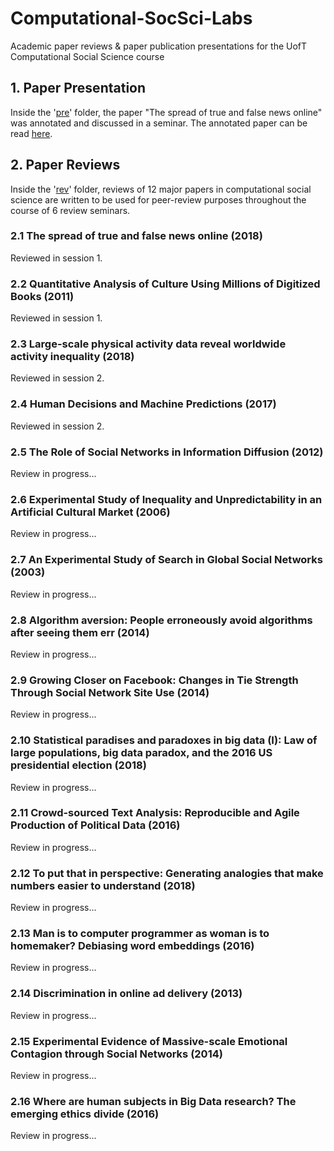 # Computational-SocSci-Labs
Academic paper reviews &amp; paper publication presentations for the UofT Computational Social Science course

## 1. Paper Presentation

Inside the '[pre](https://github.com/PsiPhiTheta/Computational-SocSci-Labs/tree/master/pre)' folder, the paper "The spread of true and false news online" was annotated and discussed in a seminar. The annotated paper can be read [here](https://github.com/PsiPhiTheta/Computational-SocSci-Labs/blob/master/pre/%5BAnnotated%5D%20The%20spread%20of%20true%20and%20false%20news%20online%20(2018).pdf).

## 2. Paper Reviews

Inside the '[rev](https://github.com/PsiPhiTheta/Computational-SocSci-Labs/tree/master/rev)' folder, reviews of 12 major papers in computational social science are written to be used for peer-review purposes throughout the course of 6 review seminars. 

### 2.1 The spread of true and false news online (2018)

Reviewed in session 1.

### 2.2 Quantitative Analysis of Culture Using Millions of Digitized Books (2011)

Reviewed in session 1.

### 2.3 Large-scale physical activity data reveal worldwide activity inequality (2018)

Reviewed in session 2.

### 2.4 Human Decisions and Machine Predictions (2017)

Reviewed in session 2.

### 2.5 The Role of Social Networks in Information Diffusion (2012)

Review in progress...

### 2.6 Experimental Study of Inequality and Unpredictability in an Artificial Cultural Market (2006)

Review in progress...

### 2.7 An Experimental Study of Search in Global Social Networks (2003)

Review in progress...

### 2.8 Algorithm aversion: People erroneously avoid algorithms after seeing them err (2014)

Review in progress...

### 2.9 Growing Closer on Facebook: Changes in Tie Strength Through Social Network Site Use (2014)

Review in progress...

### 2.10 Statistical paradises and paradoxes in big data (I): Law of large populations, big data paradox, and the 2016 US presidential election (2018)

Review in progress...

### 2.11 Crowd-sourced Text Analysis: Reproducible and Agile Production of Political Data (2016)

Review in progress...

### 2.12 To put that in perspective: Generating analogies that make numbers easier to understand (2018)

Review in progress...

### 2.13 Man is to computer programmer as woman is to homemaker? Debiasing word embeddings (2016)

Review in progress...

### 2.14 Discrimination in online ad delivery (2013)

Review in progress...

### 2.15 Experimental Evidence of Massive-scale Emotional Contagion through Social Networks (2014)

Review in progress...

### 2.16 Where are human subjects in Big Data research? The emerging ethics divide (2016)

Review in progress...
